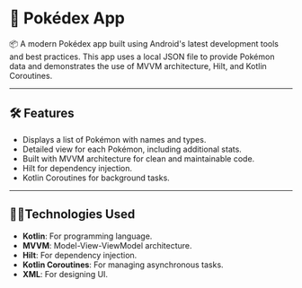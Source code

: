 # 🚀 Pokédex App

📦 A modern Pokédex app built using Android's latest development tools and best practices. This app uses a local JSON file to provide Pokémon data and demonstrates the use of MVVM architecture, Hilt, and Kotlin Coroutines.

---

## 🛠️ Features

- Displays a list of Pokémon with names and types.
- Detailed view for each Pokémon, including additional stats.
- Built with MVVM architecture for clean and maintainable code.
- Hilt for dependency injection.
- Kotlin Coroutines for background tasks.

---

## 🧑‍💻Technologies Used

- **Kotlin**: For programming language.
- **MVVM**: Model-View-ViewModel architecture.
- **Hilt**: For dependency injection.
- **Kotlin Coroutines**: For managing asynchronous tasks.
- **XML**: For designing UI.

